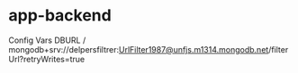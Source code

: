 # app-backend

Config Vars
DBURL / mongodb+srv://delpersfiltrer:UrlFilter1987@unfjs.m1314.mongodb.net/filterUrl?retryWrites=true
